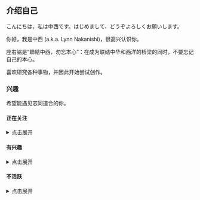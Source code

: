 ## 介绍自己

こんにちは，私は中西です。はじめまして、どうぞよろしくお願いします。

你好，我是中西 (a.k.a. Lynn Nakanishi)，很高兴认识你。

座右铭是“聯結中西，勿忘本心”：在成为联结中华和西洋的桥梁的同时，不要忘记自己的本心。

喜欢研究各种事物，并因此开始尝试创作。

### 兴趣

希望能遇见志同道合的你。

#### 正在关注

<details>
<summary>点击展开</summary>

##### 日本偶像

- 偶像大师系列
  - 偶像大师（アイドルマスター、THE iDOLM@STER）
  - 偶像大师 灰姑娘女孩（アイドルマスター シンデレラガールズ、THE iDOLM@STER CINDERELLA GIRLS）
  - 偶像大师 百万现场！（アイドルマスター ミリオンライブ!、THE iDOLM@STER MILLION LIVE!）
- LoveLive!系列
  - μ's
- IDOLY PRIDE 系列
  - 月光风暴（月のテンペスト、Tsuki no Tempest / Moon Tempest）
  - SUNNY PEACE（サニーピース）
  - 長瀬麻奈
  - TRINITYAiLE
  - LizNoir
- 超时空要塞系列
  - Walküre（ワルキューレ、Valkyrie）

##### 计算机

- 自由软件
- GNU/Linux
- 编程语言
  - C
  - C++
  - Python
  - JavaScript
- 标记语言
  - HTML
  - CSS
  - Markdown
- 3D 建模
  - Blender
  - Cinema 4D

##### 音乐

- 流派
  - J-Pop
  - Pop Rock
  - Indle Pop
  - New Wave
  - City Pop
  - EDM
- 歌手
  - 三森すずこ
  - 今井麻美
  - 中森明菜
  - iri
  - 仮谷せいら
  - あいみょん
  - 大比良瑞希
  - 別野加奈
  - 辻诗音
  - 安田レイ
- 乐手
  - 西本りみ
- 乐队 / 组合 - サカナクション
  - 765THEATER ALLSTARS
  - μ's
  - 放課後ティータイム
  - Galileo Galilei→BBHF
  - きのこ帝国
  - スピッツ
  - NONA REEVES
  - Awesome City Club
  - SPiCYSOL
  - パソコン音楽クラブ
  - Humbert Humbert
  - 水曜日のカンパネラ
  - ずっと真夜中でいいのに。
  - ヨルシカ
  - YOASOBI
  - back number
  - ORESAMA
  - Indigo La End & DADARAY & ゲスの極み乙女。

##### 语言文字

- 汉藏语系
  - 现代标准汉语
  - 官话
  - 粤语
- 日本－琉球语系
  - 日语
- 印欧语系
  - 英语
  - 德语
  - 俄语
  - 法语
  - 语言学与应用语言学
  - 汉语言文字学
  - 字体排印学与字体设计学

##### 游戏

- FPS
  - 叛乱：沙漠风暴（Insurgency: Sandstorm）
  - 战术小队（Squad）
  - 泰坦陨落 2（Titanfall 2）
- 音乐节奏
  - 偶像大师 星耀季节（アイドルマスター スターリットシーズン、THE iDOLM@STER Starlit Season）
  - 偶像大师 星光舞台（アイドルマスター ステラステージ、THE iDOLM@STER Stalla Stage）
  - 偶像大师 白金星光（アイドルマスター プラチナスターズ、THE iDOLM@STER PLATINUM STARS）
  - 偶像大师 全力以赴（アイドルマスター ワンフォーオール、THE iDOLM@STER ONE FOR ALL）
  - 偶像大师 闪耀祭典（アイドルマスター シャイニーフェスタ、THE iDOLM@STER SHINY FESTA）
  - 偶像大师 百万现场！ 剧场时光（アイドルマスター ミリオンライブ！ シアターデイズ、THE iDOLM@STER MILLION LIVE! THEATER DAYS）
  - 偶像大师 灰姑娘女孩 星光舞台（アイドルマスター シンデレラガールズ スターライトステージ、THE iDOLM@STER CINDERELLA GIRLS STARLIGHT STAGE）
  - LoveLive! 学园偶像祭（ラブライブ！スクールアイドルフェスティバル、LoveLive! School iDOL festival）
- 驾驶
  - 湾岸 Mid-Night Maximum Tune 系列
  - 头文字 D Arcade Stage 系列
  - 极限竞速：地平线 4（Forza Horizon 4）
  - 极限竞速：地平线 3（Forza Horizon 3）
  - 极限竞速 6：巅峰（Forza Motorsport 6: Apex）
  - 极品飞车（Need For Speed）
  - 极品飞车：最高通缉（Need For Speed: Most Wanted）
  - 极品飞车：复仇（Need for Speed: Payback）
  - 飙酷车神 2（The Crew 2）
  - 欧洲卡车模拟 2（Euro Truck Simulator 2）
- 其他
  - 偶像大师 POPLINKS（アイドルマスター ポップリンクス、THE iDOLM@STER POPLINKS）
  - 偶像大师 闪耀色彩（アイドルマスター シャイニーカラーズ、THE iDOLM@STER SHINY COLORS）
  - 偶像大师 灰姑娘女孩（アイドルマスター シンデレラガールズ、THE iDOLM@STER CINDERELLA GIRLS）
  - 偶像大师 百万现场！（アイドルマスター ミリオンライブ!、THE iDOLM@STER MILLION LIVE!）
  - LoveLive! 学园偶像祭：群星闪耀（ラブライブ！スクールアイドルフェスティバル ALL STARS、LoveLive! School iDOL festival All Stars）
  - VA-11 Hall-A：赛博朋克酒保行动（VA-11 Hall-A: Cyberpunk Bartender Action）
  - 极乐迪斯科（Disco Elysium）
  - 城市：天际线（Cities: Skylines）
  - 无人深空（No Man's Sky）
  - 异星旅人（ASTRONEER）
  - 微软模拟飞行（Microsoft Flight Simulator）

##### 运输

- 轨道交通
  - 铁路及高速铁路
  - 地铁
  - 轻轨
  - 有轨电车
- 汽车

##### 电子

- Sony
- Android
- 摄影
- 业余无线电
</details>

#### 有兴趣

<details>
<summary>点击展开</summary>

- 少女 ☆ 歌剧 Revue Starlight 系列
- Wake Up Girls!
- 偶像活动！系列
- 美妙系列
- 秋元康
</details>

#### 不活跃

<details>
<summary>点击展开</summary>

- VOCALOID 系列
- 东方 Project 系列
- 阳炎 Project 系列
- 天朝铁道少女
- 轻音少女
</details>
